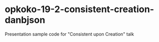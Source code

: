 # opkoko-19-2-consistent-creation-danbjson
Presentation sample code for "Consistent upon Creation" talk
